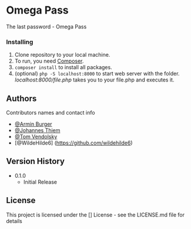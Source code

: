 # Omega Pass

The last password - Omega Pass

### Installing

 1. Clone repository to your local machine.
 2. To run, you need [Composer](https://getcomposer.org/download/).
 3. `composer install` to install all packages.
 4. (optional) `php -S localhost:8000` to start web server with the folder. *localhost:8000/file.php* takes you to your file.php and executes it.


## Authors

Contributors names and contact info
  
* [@Armin Burger](https://github.com/techmaved)
* [@Johannes Thiem](https://github.com/Fovty)
* [@Tom Vendolsky](https://github.com/lvlcn-t)
* [@WildeHilde6] (https://github.com/wildehilde6)

## Version History

* 0.1.0
    * Initial Release

## License

This project is licensed under the [] License - see the LICENSE.md file for details
